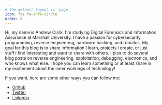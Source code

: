 ```yaml
---
# the default layout is 'page'
icon: fas fa-info-circle
order: 5
---
```


Hi, my name is Andrew Clark. I'm studying Digital Forensics and Information Assurance at Marshall University. I have a passion for cybersecurity, programming, reverse engineering, hardware hacking, and robotics. My goal for this blog is to share information I learn, projects I create, or just stuff I find interesting and want to share with others. I plan to do several blog posts on reverse engineering, exploitation, debugging, electronics, and who knows what else. I hope you can learn something or at least share in my excitement about the inner workings of technology!


If you want, here are some other ways you can follow me:

* [Github](https://www.github.com/Starwarsfan2099)
* [Twitter](https://www.twitter.com/Starwarsfan2099)
* [Linkedin](https://www.linkedin.com/in/andrew-clark-b83387198/)
